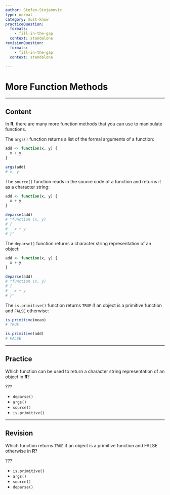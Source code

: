 ```yaml
---
author: Stefan-Stojanovic
type: normal
category: must-know
practiceQuestion:
  formats:
    - fill-in-the-gap
  context: standalone
revisionQuestion:
  formats:
    - fill-in-the-gap
  context: standalone

---
```


# More Function Methods

---

## Content

In **R**, there are many more function methods that you can use to manipulate functions.

The `args()` function returns a list of the formal arguments of a function:
```r
add <- function(x, y) {
  x + y
}

args(add)
# x, y
```

The `source()` function reads in the source code of a function and returns it as a character string:
```r
add <- function(x, y) {
  x + y
}

deparse(add)
# "function (x, y) 
# {
#   x + y
# }"
```

The `deparse()` function returns a character string representation of an object:
```r
add <- function(x, y) {
  x + y
}

deparse(add)
# "function (x, y) 
# {
#   x + y
# }"
```

The `is.primitive()` function returns `TRUE` if an object is a primitive function and `FALSE` otherwise:
```r
is.primitive(mean)
# TRUE

is.primitive(add)
# FALSE
```

---
## Practice

Which function can be used to return a character string representation of an object in **R**?

???

- `deparse()`
- `args()`
- `source()`
- `is.primitive()`

---
## Revision

Which function returns `TRUE` if an object is a primitive function and FALSE otherwise in **R**?

???

- `is.primitive()`
- `args()`
- `source()`
- `deparse()`